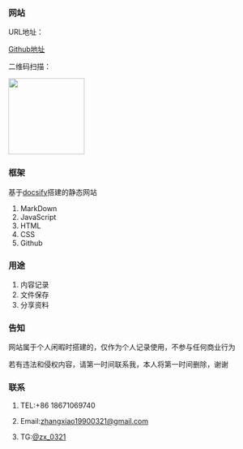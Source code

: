 ### 网站

URL地址：

[Github地址](https://zhangdada1990.github.io/blog/#/)

二维码扫描：

 <img src="[url](https://github.com/zhangdada1990/blog/blob/main/files/2025/%E7%BD%91%E7%AB%99%E4%BA%8C%E7%BB%B4%E7%A0%81%E5%9C%B0%E5%9D%80.png?raw=true)" width="150px" /> 

### 框架

基于[docsify](https://docsify.js.org/#/)搭建的静态网站

1. MarkDown
2. JavaScript 
3. HTML
4. CSS 
5. Github

### 用途

1. 内容记录
2. 文件保存
3. 分享资料

### 告知

网站属于个人闲暇时搭建的，仅作为个人记录使用，不参与任何商业行为

若有违法和侵权内容，请第一时间联系我，本人将第一时间删除，谢谢

### 联系

1. TEL:+86 18671069740

2. Email:zhangxiao19900321@gmail.com

3. TG:[@zx_0321](https://t.me/zx_0321)
